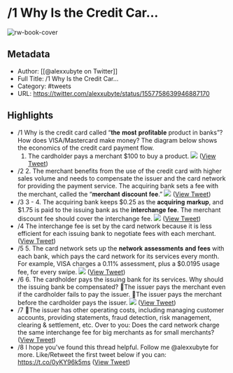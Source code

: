# /1 Why Is the Credit Car...

![rw-book-cover](https://pbs.twimg.com/profile_images/1524184008635998209/vOSCJXuk.jpg)

## Metadata
- Author: [[@alexxubyte on Twitter]]
- Full Title: /1 Why Is the Credit Car...
- Category: #tweets
- URL: https://twitter.com/alexxubyte/status/1557758639946887170

## Highlights
- /1 Why is the credit card called “𝐭𝐡𝐞 𝐦𝐨𝐬𝐭 𝐩𝐫𝐨𝐟𝐢𝐭𝐚𝐛𝐥𝐞 product in banks”? How does VISA/Mastercard make money?
  The diagram below shows the economics of the credit card payment flow.
  1. The cardholder pays a merchant $100 to buy a product. 
  ![](https://pbs.twimg.com/media/FZ5FOZxUcAALPcU.jpg) ([View Tweet](https://twitter.com/alexxubyte/status/1557758639946887170))
- /2 2. The merchant benefits from the use of the credit card with higher sales volume and needs to compensate the issuer and the card network for providing the payment service. The acquiring bank sets a fee with the merchant, called the “𝐦𝐞𝐫𝐜𝐡𝐚𝐧𝐭 𝐝𝐢𝐬𝐜𝐨𝐮𝐧𝐭 𝐟𝐞𝐞.” 
  ![](https://pbs.twimg.com/media/FZ5FO3mUUAEhsTE.jpg) ([View Tweet](https://twitter.com/alexxubyte/status/1557758649434456064))
- /3 3 - 4. The acquiring bank keeps $0.25 as the 𝐚𝐜𝐪𝐮𝐢𝐫𝐢𝐧𝐠 𝐦𝐚𝐫𝐤𝐮𝐩, and $1.75 is paid to the issuing bank as the 𝐢𝐧𝐭𝐞𝐫𝐜𝐡𝐚𝐧𝐠𝐞 𝐟𝐞𝐞. The merchant discount fee should cover the interchange fee. 
  ![](https://pbs.twimg.com/media/FZ5FPb9VUAAll1O.jpg) ([View Tweet](https://twitter.com/alexxubyte/status/1557758659165270017))
- /4 The interchange fee is set by the card network because it is less efficient for each issuing bank to negotiate fees with each merchant. ([View Tweet](https://twitter.com/alexxubyte/status/1557758662856216576))
- /5 5. The card network sets up the 𝐧𝐞𝐭𝐰𝐨𝐫𝐤 𝐚𝐬𝐬𝐞𝐬𝐬𝐦𝐞𝐧𝐭𝐬 𝐚𝐧𝐝 𝐟𝐞𝐞𝐬 with each bank, which pays the card network for its services every month. For example, VISA charges a 0.11% assessment, plus a $0.0195 usage fee, for every swipe. 
  ![](https://pbs.twimg.com/media/FZ5FQHAVUAAIs3N.jpg) ([View Tweet](https://twitter.com/alexxubyte/status/1557758670376615937))
- /6 6. The cardholder pays the issuing bank for its services.
  Why should the issuing bank be compensated?
  🔹The issuer pays the merchant even if the cardholder fails to pay the issuer.
  🔹The issuer pays the merchant before the cardholder pays the issuer. 
  ![](https://pbs.twimg.com/media/FZ5FQn4UYAAFjW4.jpg) ([View Tweet](https://twitter.com/alexxubyte/status/1557758679952134145))
- /7 🔹The issuer has other operating costs, including managing customer accounts, providing statements, fraud detection, risk management, clearing & settlement, etc.
  Over to you: Does the card network charge the same interchange fee for big merchants as for small merchants? ([View Tweet](https://twitter.com/alexxubyte/status/1557758684033216512))
- /8 I hope you've found this thread helpful.
  Follow me @alexxubyte for more.
  Like/Retweet the first tweet below if you can: https://t.co/0yKY96k5ms ([View Tweet](https://twitter.com/alexxubyte/status/1557758686709223424))
